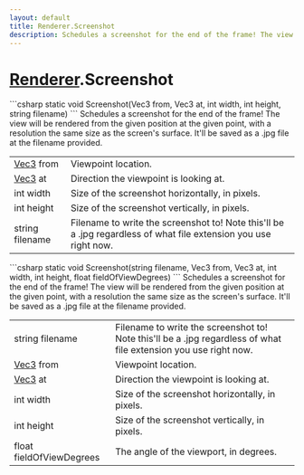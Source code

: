 ```yaml
---
layout: default
title: Renderer.Screenshot
description: Schedules a screenshot for the end of the frame! The view will be rendered from the given position at the given point, with a resolution the same size as the screen's surface. It'll be saved as a .jpg file at the filename provided.
---
```

# [Renderer]({{site.url}}/Pages/Reference/Renderer.html).Screenshot

<div class='signature' markdown='1'>
```csharp
static void Screenshot(Vec3 from, Vec3 at, int width, int height, string filename)
```
Schedules a screenshot for the end of the frame! The view will be
rendered from the given position at the given point, with a resolution the same
size as the screen's surface. It'll be saved as a .jpg file at the filename
provided.
</div>

|  |  |
|--|--|
|[Vec3]({{site.url}}/Pages/Reference/Vec3.html) from|Viewpoint location.|
|[Vec3]({{site.url}}/Pages/Reference/Vec3.html) at|Direction the viewpoint is looking at.|
|int width|Size of the screenshot horizontally, in pixels.|
|int height|Size of the screenshot vertically, in pixels.|
|string filename|Filename to write the screenshot to! Note this'll be a              .jpg regardless of what file extension you use right now.|

<div class='signature' markdown='1'>
```csharp
static void Screenshot(string filename, Vec3 from, Vec3 at, int width, int height, float fieldOfViewDegrees)
```
Schedules a screenshot for the end of the frame! The view
will be rendered from the given position at the given point, with a
resolution the same size as the screen's surface. It'll be saved as
a .jpg file at the filename provided.
</div>

|  |  |
|--|--|
|string filename|Filename to write the screenshot to! Note             this'll be a .jpg regardless of what file extension you use right             now.|
|[Vec3]({{site.url}}/Pages/Reference/Vec3.html) from|Viewpoint location.|
|[Vec3]({{site.url}}/Pages/Reference/Vec3.html) at|Direction the viewpoint is looking at.|
|int width|Size of the screenshot horizontally, in pixels.|
|int height|Size of the screenshot vertically, in pixels.|
|float fieldOfViewDegrees|The angle of the viewport, in              degrees.|




